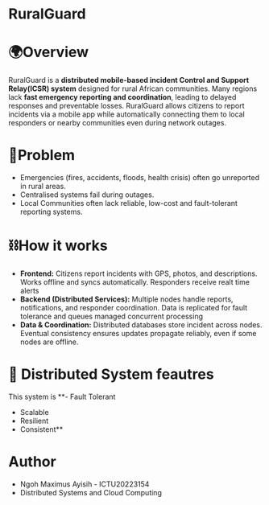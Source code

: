 # RuralGuard
# 🌍Overview

RuralGuard is a **distributed mobile-based incident Control and Support Relay(ICSR) system** designed for rural African communities. Many regions lack **fast emergency reporting and coordination**, leading to delayed responses and preventable losses. RuralGuard allows citizens to report incidents via a mobile app while automatically connecting them to local responders or nearby communities even during network outages.

# 🚨Problem
- Emergencies (fires, accidents, floods, health crisis) often go unreported in rural areas.
- Centralised systems fail during outages.
- Local Communities often lack reliable, low-cost and fault-tolerant reporting systems.

# ⛓️How it works
- **Frontend:** Citizens report incidents with GPS, photos, and descriptions. Works offline and syncs automatically. Responders receive realt time alerts
- **Backend (Distributed Services):** Multiple nodes handle reports, notifications, and responder coordination. Data is replicated for fault tolerance and queues managed concurrent processing
- **Data & Coordination:** Distributed databases store incident across nodes. Eventual consistency ensures updates propagate reliably, even if some nodes are offline.

# 🧠 Distributed System feautres
This system is
**- Fault Tolerant
- Scalable
- Resilient
- Consistent**

# Author
- Ngoh Maximus Ayisih - ICTU20223154
- Distributed Systems and Cloud Computing
